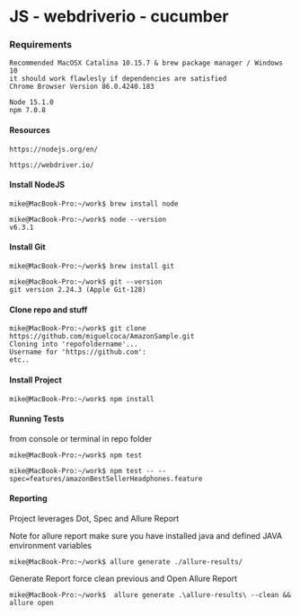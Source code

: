 # JS - webdriverio - cucumber

### Requirements
``` 
Recommended MacOSX Catalina 10.15.7 & brew package manager / Windows 10
it should work flawlesly if dependencies are satisfied
Chrome Browser Version 86.0.4240.183

Node 15.1.0 
npm 7.0.8
```
#### Resources
```
https://nodejs.org/en/

https://webdriver.io/
```
#### Install NodeJS
```
mike@MacBook-Pro:~/work$ brew install node
```

```
mike@MacBook-Pro:~/work$ node --version
v6.3.1
```

#### Install Git
```
mike@MacBook-Pro:~/work$ brew install git
```
```
mike@MacBook-Pro:~/work$ git --version
git version 2.24.3 (Apple Git-128)
```
#### Clone repo and stuff
```
mike@MacBook-Pro:~/work$ git clone https://github.com/miguelcoca/AmazonSample.git
Cloning into 'repofoldername'...
Username for 'https://github.com':
etc..
```
#### Install Project 
```
mike@MacBook-Pro:~/work$ npm install
```
#### Running Tests
from console or terminal in repo folder 

```
mike@MacBook-Pro:~/work$ npm test
 
mike@MacBook-Pro:~/work$ npm test -- --spec=features/amazonBestSellerHeadphones.feature 
```
#### Reporting

Project leverages Dot, Spec and Allure Report 

Note for allure report make sure you have installed java and defined JAVA environment variables

```
mike@MacBook-Pro:~/work$ allure generate ./allure-results/ 
```
Generate Report force clean previous and Open Allure Report
```
mike@MacBook-Pro:~/work$  allure generate .\allure-results\ --clean && allure open
```